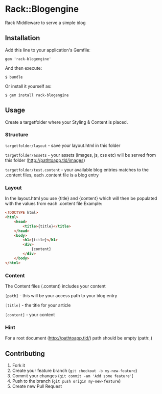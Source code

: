 # Rack::Blogengine

Rack Middleware to serve a simple blog

## Installation

Add this line to your application's Gemfile:

    gem 'rack-blogengine'

And then execute:

    $ bundle

Or install it yourself as:

    $ gem install rack-blogengine

## Usage

Create a targetfolder where your Styling & Content is placed.

### Structure

`targetfolder/layout` - save your layout.html in this folder

`targetfolder/assets` - your assets (images, js, css etc) will be served from this folder (http://pathtoapp.tld/images)

`targetfolder/test.content` - your available blog entries matches to the .content files, each .content file is a blog entry

### Layout

In the layout.html you use {title} and {content} which will then be populated with the values from each .content file
Example:
```html
<!DOCTYPE html>
<html>
	<head>
		<title>{title}</title>
	</head>
	<body>
		<h1>{title}</h1>
		<div>
			{content}
		</div>
	</body>
</html>
```
### Content

The Content files (.content) includes your content

`[path]` - this will be your access path to your blog entry

`[title]` - the title for your article

`[content]` - your content

### Hint
For a root document (http://pathtoapp.tld/) path should be empty (path:,)

## Contributing

1. Fork it
2. Create your feature branch (`git checkout -b my-new-feature`)
3. Commit your changes (`git commit -am 'Add some feature'`)
4. Push to the branch (`git push origin my-new-feature`)
5. Create new Pull Request

